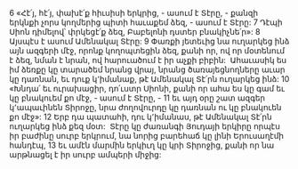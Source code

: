 6 «Հէ՛յ, հէ՛յ, փախէ՛ք հիւսիսի երկրից, - ասում է Տէրը, -
քանզի երկնքի չորս կողմերից
պիտի հաւաքեմ ձեզ, - ասում է Տէրը:
7 Դէպի Սիոն դիմելով՝ փրկեցէ՛ք ձեզ,
Բաբելոնի դստեր բնակիչնե՛ր»:
8 Այսպէս է ասում Ամենակալ Տէրը:
9 Փառքի յետեւից նա ուղարկեց ինձ այն ազգերի մէջ, որոնք կողոպտեցին ձեզ, քանի որ, ով որ մօտենում է ձեզ, նման է նրան, ով հարուածում է իր աչքի բիբին:  Ահաւասիկ ես իմ ձեռքը կը տարածեմ նրանց վրայ, նրանց ծառայեցնողները աւար կը դառնան, եւ դուք կ՚իմանաք, թէ Ամենակալ Տէ՛րն ուղարկեց ինձ:
10 «Խնդա՛ եւ ուրախացիր, դո՛ւստր Սիոնի,
քանի որ ահա ես կը գամ
եւ կը բնակուեմ քո մէջ, - ասում է Տէրը, -
11 եւ այդ օրը շատ ազգեր կ՚ապաւինեն Տիրոջը,
նրա ժողովուրդը կը դառնան ու կը բնակուեն քո մէջ»:
12 Երբ դա պատահի, դու կ՚իմանաս, թէ Ամենակալ Տէ՛րն ուղարկեց ինձ քեզ մօտ:  Տէրը կը ժառանգի Յուդայի երկիրը որպէս իր բաժինը սուրբ երկրում, նա նորից բարեհաճ կը լինի Երուսաղէմի հանդէպ, 13 եւ ամէն մարմին երկիւղ կը կրի Տիրոջից, քանի որ նա արթնացել է իր սուրբ ամպերի միջից:
